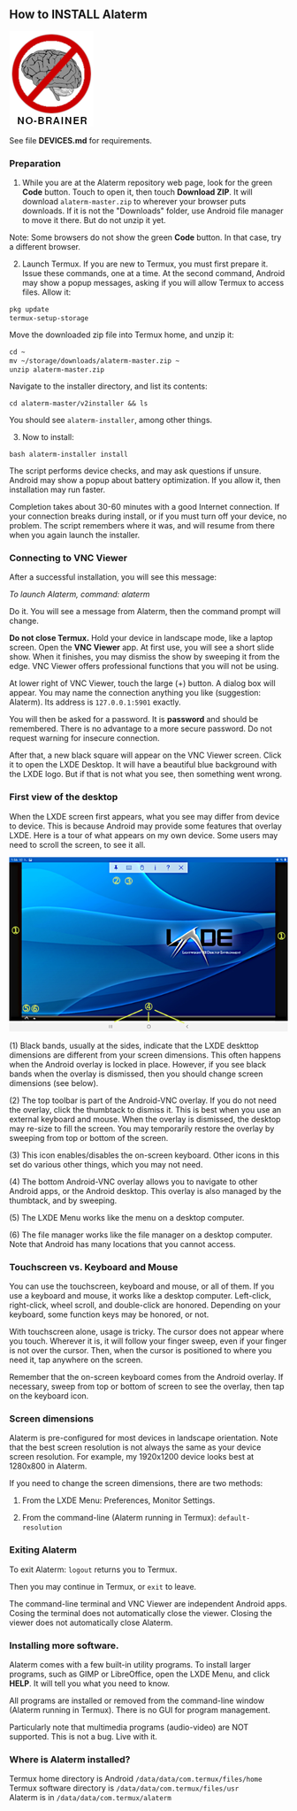 ## How to INSTALL Alaterm

![Installation is a no-brainer.](no-brainer.png)

See file **DEVICES.md** for requirements.

### Preparation

1. While you are at the Alaterm repository web page,
look for the green **Code** button. Touch to open it,
then touch **Download ZIP**. It will download `alaterm-master.zip`
to wherever your browser puts downloads. If it is not the "Downloads"
folder, use Android file manager to move it there. But do not unzip it yet.

Note: Some browsers do not show the green **Code** button.
In that case, try a different browser.

2. Launch Termux. If you are new to Termux, you must first prepare it.
Issue these commands, one at a time. At the second command, Android may
show a popup messages, asking if you will allow Termux to access files.
Allow it:

```
pkg update
termux-setup-storage
```

Move the downloaded zip file into Termux home, and unzip it:

```
cd ~
mv ~/storage/downloads/alaterm-master.zip ~
unzip alaterm-master.zip
```

Navigate to the installer directory, and list its contents:

```
cd alaterm-master/v2installer && ls
```

You should see `alaterm-installer`, among other things.

3. Now to install:

```
bash alaterm-installer install
```

The script performs device checks, and may ask questions if unsure.
Android may show a popup about battery optimization.
If you allow it, then installation may run faster.

Completion takes about 30-60 minutes with a good Internet connection.
If your connection breaks during install,
or if you must turn off your device, no problem.
The script remembers where it was, and will resume from there
when you again launch the installer.


### Connecting to VNC Viewer

After a successful installation, you will see this message:

*To launch Alaterm, command:  alaterm*

Do it. You will see a message from Alaterm, then the command prompt
will change.

**Do not close Termux.**
Hold your device in landscape mode, like a laptop screen.
Open the **VNC Viewer** app.
At first use, you will see a short slide show.
When it finishes, you may dismiss the show by sweeping it from the edge.
VNC Viewer offers professional functions that you will not be using.

At lower right of VNC Viewer, touch the large (+) button.
A dialog box will appear.
You may name the connection anything you like (suggestion: Alaterm).
Its address is `127.0.0.1:5901` exactly.

You will then be asked for a password. It is **password** and should
be remembered. There is no advantage to a more secure password.
Do not request warning for insecure connection.

After that, a new black square will appear on the VNC Viewer screen.
Click it to open the LXDE Desktop. It will have a beautiful blue background
with the LXDE logo.
But if that is not what you see, then something went wrong.


### First view of the desktop

When the LXDE screen first appears, what you see may differ
from device to device. This is because Android may provide some features
that overlay LXDE. Here is a tour of what appears on my own device.
Some users may need to scroll the screen, to see it all.

![LXDE desktop with Android overlay](lxde-launch.png)

(1) Black bands, usually at the sides, indicate that the LXDE deskttop
dimensions are different from your screen dimensions.
This often happens when the Android overlay is locked in place.
However, if you see black bands when the overlay is dismissed,
then you should change screen dimensions (see below).

(2) The top toolbar is part of the Android-VNC overlay.
If you do not need the overlay, click the thumbtack to dismiss it.
This is best when you use an external keyboard and mouse.
When the overlay is dismissed, the desktop may re-size to fill the screen.
You may temporarily restore the overlay by sweeping from top or bottom
of the screen.

(3) This icon enables/disables the on-screen keyboard.
Other icons in this set do various other things, which you may not need.

(4) The bottom Android-VNC overlay allows you to navigate to other
Android apps, or the Android desktop. This overlay is also managed
by the thumbtack, and by sweeping.

(5) The LXDE Menu works like the menu on a desktop computer.

(6) The file manager works like the file manager on a desktop computer.
Note that Android has many locations that you cannot access.


### Touchscreen vs. Keyboard and Mouse

You can use the touchscreen, keyboard and mouse, or all of them.
If you use a keyboard and mouse, it works like a desktop computer.
Left-click, right-click, wheel scroll, and double-click are honored.
Depending on your keyboard, some function keys may be honored, or not.

With touchscreen alone, usage is tricky. The cursor does not appear
where you touch. Wherever it is, it will follow your finger sweep, even if
your finger is not over the cursor. Then, when the cursor is positioned
to where you need it, tap anywhere on the screen.

Remember that the on-screen keyboard comes from the Android overlay.
If necessary, sweep from top or bottom of screen to see the overlay,
then tap on the keyboard icon.


### Screen dimensions

Alaterm is pre-configured for most devices in landscape orientation.
Note that the best screen resolution is not always the same as
your device screen resolution. For example, my 1920x1200 device
looks best at 1280x800 in Alaterm.

If you need to change the screen dimensions, there are two methods:

1. From the LXDE Menu: Preferences, Monitor Settings.

2. From the command-line (Alaterm running in Termux): `default-resolution`


### Exiting Alaterm

To exit Alaterm: `logout` returns you to Termux.

Then you may continue in Termux, or `exit` to leave.

The command-line terminal and VNC Viewer are independent Android apps.
Cosing the terminal does not automatically close the viewer.
Closing the viewer does not automatically close Alaterm.



### Installing more software.

Alaterm comes with a few built-in utility programs.
To install larger programs, such as GIMP or LibreOffice,
open the LXDE Menu, and click **HELP**.
It will tell you what you need to know.

All programs are installed or removed from the command-line window
(Alaterm running in Termux). There is no GUI for program management.

Particularly note that multimedia programs (audio-video)
are NOT supported. This is not a bug. Live with it.


### Where is Alaterm installed?

Termux home directory is Android `/data/data/com.termux/files/home`<br>
Termux software directory is `/data/data/com.termux/files/usr`<br>
Alaterm is in `/data/data/com.termux/alaterm`


